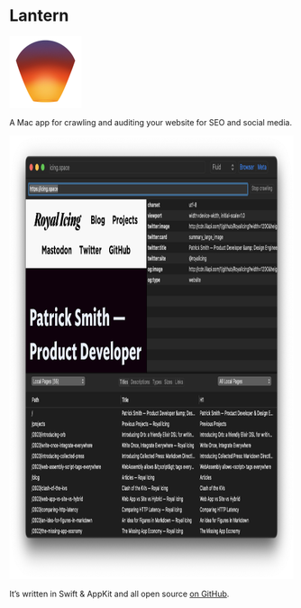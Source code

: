 ---
---
# Lantern

<img src="/tools/lantern/lantern-logo-256.png" width="128" height="128" alt="Lantern’s icon">

A Mac app for crawling and auditing your website for SEO and social media.

<img src="/tools/lantern/lantern-screenshot.png" width="980" height="788" alt="A screenshot of Lantern crawling this website.">

It’s written in Swift & AppKit and all open source [on GitHub](https://github.com/RoyalIcing/Lantern).
